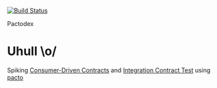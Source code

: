 [![Build Status](https://snap-ci.com/fernando-alves/pactodex/branch/master/build_image)](https://snap-ci.com/fernando-alves/pactodex/branch/master)

Pactodex

Uhull \o/
========

Spiking [Consumer-Driven Contracts](http://martinfowler.com/articles/consumerDrivenContracts.html) and [Integration Contract Test](http://martinfowler.com/bliki/IntegrationContractTest.html) using [pacto](https://github.com/thoughtworks/pacto)
